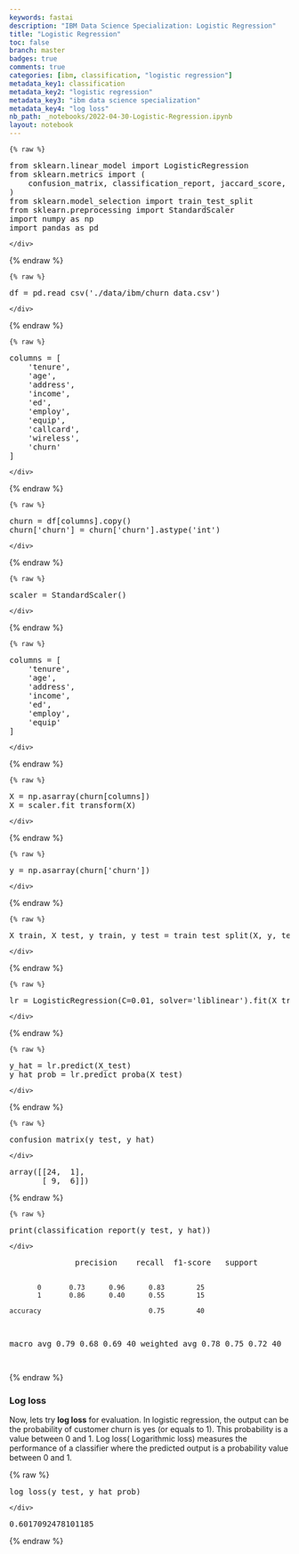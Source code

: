 ```yaml
---
keywords: fastai
description: "IBM Data Science Specialization: Logistic Regression"
title: "Logistic Regression"
toc: false
branch: master
badges: true
comments: true
categories: [ibm, classification, "logistic regression"]
metadata_key1: classification
metadata_key2: "logistic regression"
metadata_key3: "ibm data science specialization"
metadata_key4: "log loss"
nb_path: _notebooks/2022-04-30-Logistic-Regression.ipynb
layout: notebook
---
```


<!--
#################################################
### THIS FILE WAS AUTOGENERATED! DO NOT EDIT! ###
#################################################
# file to edit: _notebooks/2022-04-30-Logistic-Regression.ipynb
-->

<div class="container" id="notebook-container">
        
    {% raw %}
    
<div class="cell border-box-sizing code_cell rendered">
<div class="input">

<div class="inner_cell">
    <div class="input_area">
<div class=" highlight hl-ipython3"><pre><span></span><span class="kn">from</span> <span class="nn">sklearn.linear_model</span> <span class="kn">import</span> <span class="n">LogisticRegression</span>
<span class="kn">from</span> <span class="nn">sklearn.metrics</span> <span class="kn">import</span> <span class="p">(</span>
    <span class="n">confusion_matrix</span><span class="p">,</span> <span class="n">classification_report</span><span class="p">,</span> <span class="n">jaccard_score</span><span class="p">,</span> <span class="n">log_loss</span>
<span class="p">)</span>
<span class="kn">from</span> <span class="nn">sklearn.model_selection</span> <span class="kn">import</span> <span class="n">train_test_split</span>
<span class="kn">from</span> <span class="nn">sklearn.preprocessing</span> <span class="kn">import</span> <span class="n">StandardScaler</span>
<span class="kn">import</span> <span class="nn">numpy</span> <span class="k">as</span> <span class="nn">np</span>
<span class="kn">import</span> <span class="nn">pandas</span> <span class="k">as</span> <span class="nn">pd</span>
</pre></div>

    </div>
</div>
</div>

</div>
    {% endraw %}

    {% raw %}
    
<div class="cell border-box-sizing code_cell rendered">
<div class="input">

<div class="inner_cell">
    <div class="input_area">
<div class=" highlight hl-ipython3"><pre><span></span><span class="n">df</span> <span class="o">=</span> <span class="n">pd</span><span class="o">.</span><span class="n">read_csv</span><span class="p">(</span><span class="s1">&#39;./data/ibm/churn_data.csv&#39;</span><span class="p">)</span>
</pre></div>

    </div>
</div>
</div>

</div>
    {% endraw %}

    {% raw %}
    
<div class="cell border-box-sizing code_cell rendered">
<div class="input">

<div class="inner_cell">
    <div class="input_area">
<div class=" highlight hl-ipython3"><pre><span></span><span class="n">columns</span> <span class="o">=</span> <span class="p">[</span>
    <span class="s1">&#39;tenure&#39;</span><span class="p">,</span>
    <span class="s1">&#39;age&#39;</span><span class="p">,</span>
    <span class="s1">&#39;address&#39;</span><span class="p">,</span>
    <span class="s1">&#39;income&#39;</span><span class="p">,</span>
    <span class="s1">&#39;ed&#39;</span><span class="p">,</span>
    <span class="s1">&#39;employ&#39;</span><span class="p">,</span>
    <span class="s1">&#39;equip&#39;</span><span class="p">,</span>
    <span class="s1">&#39;callcard&#39;</span><span class="p">,</span>
    <span class="s1">&#39;wireless&#39;</span><span class="p">,</span> 
    <span class="s1">&#39;churn&#39;</span>
<span class="p">]</span>
</pre></div>

    </div>
</div>
</div>

</div>
    {% endraw %}

    {% raw %}
    
<div class="cell border-box-sizing code_cell rendered">
<div class="input">

<div class="inner_cell">
    <div class="input_area">
<div class=" highlight hl-ipython3"><pre><span></span><span class="n">churn</span> <span class="o">=</span> <span class="n">df</span><span class="p">[</span><span class="n">columns</span><span class="p">]</span><span class="o">.</span><span class="n">copy</span><span class="p">()</span>
<span class="n">churn</span><span class="p">[</span><span class="s1">&#39;churn&#39;</span><span class="p">]</span> <span class="o">=</span> <span class="n">churn</span><span class="p">[</span><span class="s1">&#39;churn&#39;</span><span class="p">]</span><span class="o">.</span><span class="n">astype</span><span class="p">(</span><span class="s1">&#39;int&#39;</span><span class="p">)</span>
</pre></div>

    </div>
</div>
</div>

</div>
    {% endraw %}

    {% raw %}
    
<div class="cell border-box-sizing code_cell rendered">
<div class="input">

<div class="inner_cell">
    <div class="input_area">
<div class=" highlight hl-ipython3"><pre><span></span><span class="n">scaler</span> <span class="o">=</span> <span class="n">StandardScaler</span><span class="p">()</span>
</pre></div>

    </div>
</div>
</div>

</div>
    {% endraw %}

    {% raw %}
    
<div class="cell border-box-sizing code_cell rendered">
<div class="input">

<div class="inner_cell">
    <div class="input_area">
<div class=" highlight hl-ipython3"><pre><span></span><span class="n">columns</span> <span class="o">=</span> <span class="p">[</span>
    <span class="s1">&#39;tenure&#39;</span><span class="p">,</span>
    <span class="s1">&#39;age&#39;</span><span class="p">,</span>
    <span class="s1">&#39;address&#39;</span><span class="p">,</span>
    <span class="s1">&#39;income&#39;</span><span class="p">,</span>
    <span class="s1">&#39;ed&#39;</span><span class="p">,</span>
    <span class="s1">&#39;employ&#39;</span><span class="p">,</span>
    <span class="s1">&#39;equip&#39;</span>
<span class="p">]</span>
</pre></div>

    </div>
</div>
</div>

</div>
    {% endraw %}

    {% raw %}
    
<div class="cell border-box-sizing code_cell rendered">
<div class="input">

<div class="inner_cell">
    <div class="input_area">
<div class=" highlight hl-ipython3"><pre><span></span><span class="n">X</span> <span class="o">=</span> <span class="n">np</span><span class="o">.</span><span class="n">asarray</span><span class="p">(</span><span class="n">churn</span><span class="p">[</span><span class="n">columns</span><span class="p">])</span>
<span class="n">X</span> <span class="o">=</span> <span class="n">scaler</span><span class="o">.</span><span class="n">fit_transform</span><span class="p">(</span><span class="n">X</span><span class="p">)</span>
</pre></div>

    </div>
</div>
</div>

</div>
    {% endraw %}

    {% raw %}
    
<div class="cell border-box-sizing code_cell rendered">
<div class="input">

<div class="inner_cell">
    <div class="input_area">
<div class=" highlight hl-ipython3"><pre><span></span><span class="n">y</span> <span class="o">=</span> <span class="n">np</span><span class="o">.</span><span class="n">asarray</span><span class="p">(</span><span class="n">churn</span><span class="p">[</span><span class="s1">&#39;churn&#39;</span><span class="p">])</span>
</pre></div>

    </div>
</div>
</div>

</div>
    {% endraw %}

    {% raw %}
    
<div class="cell border-box-sizing code_cell rendered">
<div class="input">

<div class="inner_cell">
    <div class="input_area">
<div class=" highlight hl-ipython3"><pre><span></span><span class="n">X_train</span><span class="p">,</span> <span class="n">X_test</span><span class="p">,</span> <span class="n">y_train</span><span class="p">,</span> <span class="n">y_test</span> <span class="o">=</span> <span class="n">train_test_split</span><span class="p">(</span><span class="n">X</span><span class="p">,</span> <span class="n">y</span><span class="p">,</span> <span class="n">test_size</span><span class="o">=</span><span class="mf">0.2</span><span class="p">,</span> <span class="n">random_state</span><span class="o">=</span><span class="mi">4</span><span class="p">)</span>
</pre></div>

    </div>
</div>
</div>

</div>
    {% endraw %}

    {% raw %}
    
<div class="cell border-box-sizing code_cell rendered">
<div class="input">

<div class="inner_cell">
    <div class="input_area">
<div class=" highlight hl-ipython3"><pre><span></span><span class="n">lr</span> <span class="o">=</span> <span class="n">LogisticRegression</span><span class="p">(</span><span class="n">C</span><span class="o">=</span><span class="mf">0.01</span><span class="p">,</span> <span class="n">solver</span><span class="o">=</span><span class="s1">&#39;liblinear&#39;</span><span class="p">)</span><span class="o">.</span><span class="n">fit</span><span class="p">(</span><span class="n">X_train</span><span class="p">,</span><span class="n">y_train</span><span class="p">)</span>
</pre></div>

    </div>
</div>
</div>

</div>
    {% endraw %}

    {% raw %}
    
<div class="cell border-box-sizing code_cell rendered">
<div class="input">

<div class="inner_cell">
    <div class="input_area">
<div class=" highlight hl-ipython3"><pre><span></span><span class="n">y_hat</span> <span class="o">=</span> <span class="n">lr</span><span class="o">.</span><span class="n">predict</span><span class="p">(</span><span class="n">X_test</span><span class="p">)</span>
<span class="n">y_hat_prob</span> <span class="o">=</span> <span class="n">lr</span><span class="o">.</span><span class="n">predict_proba</span><span class="p">(</span><span class="n">X_test</span><span class="p">)</span>
</pre></div>

    </div>
</div>
</div>

</div>
    {% endraw %}

    {% raw %}
    
<div class="cell border-box-sizing code_cell rendered">
<div class="input">

<div class="inner_cell">
    <div class="input_area">
<div class=" highlight hl-ipython3"><pre><span></span><span class="n">confusion_matrix</span><span class="p">(</span><span class="n">y_test</span><span class="p">,</span> <span class="n">y_hat</span><span class="p">)</span>
</pre></div>

    </div>
</div>
</div>

<div class="output_wrapper">
<div class="output">

<div class="output_area">



<div class="output_text output_subarea output_execute_result">
<pre>array([[24,  1],
       [ 9,  6]])</pre>
</div>

</div>

</div>
</div>

</div>
    {% endraw %}

    {% raw %}
    
<div class="cell border-box-sizing code_cell rendered">
<div class="input">

<div class="inner_cell">
    <div class="input_area">
<div class=" highlight hl-ipython3"><pre><span></span><span class="nb">print</span><span class="p">(</span><span class="n">classification_report</span><span class="p">(</span><span class="n">y_test</span><span class="p">,</span> <span class="n">y_hat</span><span class="p">))</span>
</pre></div>

    </div>
</div>
</div>

<div class="output_wrapper">
<div class="output">

<div class="output_area">

<div class="output_subarea output_stream output_stdout output_text">
<pre>              precision    recall  f1-score   support

           0       0.73      0.96      0.83        25
           1       0.86      0.40      0.55        15

    accuracy                           0.75        40
   macro avg       0.79      0.68      0.69        40
weighted avg       0.78      0.75      0.72        40

</pre>
</div>
</div>

</div>
</div>

</div>
    {% endraw %}

<div class="cell border-box-sizing text_cell rendered"><div class="inner_cell">
<div class="text_cell_render border-box-sizing rendered_html">
<h3 id="Log-loss">Log loss<a class="anchor-link" href="#Log-loss"> </a></h3><p>Now, lets try <strong>log loss</strong> for evaluation. In logistic regression, the output can be the probability of customer churn is yes (or equals to 1). This probability is a value between 0 and 1.
Log loss( Logarithmic loss) measures the performance of a classifier where the predicted output is a probability value between 0 and 1.</p>

</div>
</div>
</div>
    {% raw %}
    
<div class="cell border-box-sizing code_cell rendered">
<div class="input">

<div class="inner_cell">
    <div class="input_area">
<div class=" highlight hl-ipython3"><pre><span></span><span class="n">log_loss</span><span class="p">(</span><span class="n">y_test</span><span class="p">,</span> <span class="n">y_hat_prob</span><span class="p">)</span>
</pre></div>

    </div>
</div>
</div>

<div class="output_wrapper">
<div class="output">

<div class="output_area">



<div class="output_text output_subarea output_execute_result">
<pre>0.6017092478101185</pre>
</div>

</div>

</div>
</div>

</div>
    {% endraw %}

</div>
 

